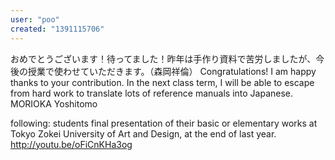 ```yaml
---
user: "poo"
created: "1391115706"
---
```


おめでとうございます！待ってました！昨年は手作り資料で苦労しましたが、今後の授業で使わせていただきます。（森岡祥倫）
Congratulations! I am happy thanks to your contribution. In the next class term, I will be able to escape from hard work to translate lots of reference manuals into Japanese.
MORIOKA Yoshitomo

following: students final presentation of their basic or elementary works at Tokyo Zokei University of Art and Design, at the end of last year.
http://youtu.be/oFiCnKHa3og
